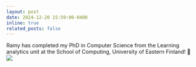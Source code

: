 ```yaml
---
layout: post
date: 2024-12-20 15:59:00-0400
inline: true
related_posts: false
---
```


Ramy has completed my PhD in Computer Science from the Learning analytics unit at the School of Computing, University of Eastern Finland! 🎉
![](https://media.licdn.com/dms/image/v2/D4D22AQEnddTlsxZYfQ/feedshare-shrink_800/B4DZPaSqcEHYAg-/0/1734534148875?e=1740009600&v=beta&t=MKmRlNxIpfd3Q1IZOgo7IgFyKYc6lSv_kSyGtvPJTGk)
